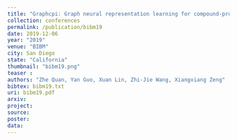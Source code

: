 ```yaml
---
title: "Graphcpi: Graph neural representation learning for compound-protein interaction"
collection: conferences
permalink: /publication/bibm19
date: 2019-12-06
year: "2019"
venue: "BIBM"
city: San Diego
state: "California"
thumbnail: "bibm19.png"
teaser : 
authors: "Zhe Quan, Yan Guo, Xuan Lin, Zhi-Jie Wang, Xiangxiang Zeng"
bibtex: bibm19.txt
uri: bibm19.pdf
arxiv: 
project: 
source:
poster: 
data:
---
```

